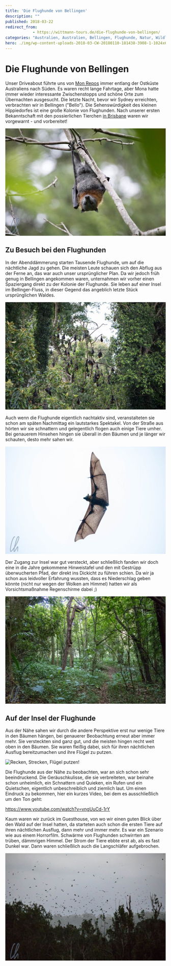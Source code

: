 ```yaml
---
title: 'Die Flughunde von Bellingen'
description: ""
published: 2018-03-22
redirect_from: 
            - https://wittmann-tours.de/die-flughunde-von-bellingen/
categories: "Australien, Australien, Bellingen, Flughunde, Natur, Wildlife"
hero: ./img/wp-content-uploads-2018-03-CW-20180110-181438-3908-1-1024x683.jpg
---
```

# Die Flughunde von Bellingen

Unser Driveabout führte uns von [Mon Repos](http://wittmann-tours.de/die-schildkroeten-von-mon-repos/) immer entlang der Ostküste Australiens nach Süden. Es waren recht lange Fahrtage, aber Mona hatte immer wieder interessante Zwischenstopps und schöne Orte zum Übernachten ausgesucht. Die letzte Nacht, bevor wir Sydney erreichten, verbrachten wir in Bellingen ("Bello"). Die Sehenswürdigkeit des kleinen Hippiedorfes ist eine große Kolonie von Flughunden. Nach unserer ersten Bekanntschaft mit den possierlichen Tierchen [in Brisbane](http://wittmann-tours.de/erste-eindruecke-aus-australien-brisbane/) waren wir vorgewarnt - und vorbereitet!

![Einfach mal abhängen!](./img/wp-content-uploads-2018-03-CW-20180110-181438-3908-1-1024x683.jpg)

<!--more-->

## Zu Besuch bei den Flughunden

In der Abenddämmerung starten Tausende Flughunde, um auf die nächtliche Jagd zu gehen. Die meisten Leute schauen sich den Abflug aus der Ferne an, das war auch unser ursprünglicher Plan. Da wir jedoch früh genug in Bellingen angekommen waren, unternahmen wir vorher einen Spaziergang direkt zu der Kolonie der Flughunde. Sie leben auf einer Insel im Bellinger-Fluss, in dieser Gegend das angeblich letzte Stück ursprünglichen Waldes.

![Die Flughunde hängen überall in den Bäumen](./img/wp-content-uploads-2018-03-CW-20180110-171125-3799-1-1024x683.jpg)

Auch wenn die Flughunde eigentlich nachtaktiv sind, veranstalteten sie schon am späten Nachmittag ein lautstarkes Spektakel. Von der Straße aus hörten wir sie schnattern und gelegentlich flogen auch einige Tiere umher. Bei genauerem Hinsehen hingen sie überall in den Bäumen und je länger wir schauten, desto mehr sahen wir.

![Nur Fliegen ist schöner!](./img/wp-content-uploads-2018-03-CW-20180110-173212-3837-1-1024x683.jpg)

Der Zugang zur Insel war gut versteckt, aber schließlich fanden wir doch eine in die Jahre gekommene Hinweistafel und den mit Gestrüpp überwucherten Pfad, der direkt ins Dickicht zu führen schien. Da wir ja schon aus leidvoller Erfahrung wussten, dass es Niederschlag geben könnte (nicht nur wegen der Wolken am Himmel) hatten wir als Vorsichtsmaßnahme Regenschirme dabei ;)

![Wir laufen unten, die Flughunde hängen oben](./img/wp-content-uploads-2018-03-CW-20180110-180349-4919-1-1024x683.jpg)

## Auf der Insel der Flughunde

Aus der Nähe sahen wir durch die andere Perspektive erst nur wenige Tiere in den Bäumen hängen, bei genauerer Beobachtung erneut aber immer mehr. Sie versteckten sind ganz gut, und die meisten hingen recht weit oben in den Bäumen. Sie waren fleißig dabei, sich für ihren nächtlichen Ausflug bereitzumachen und ihre Flügel zu putzen.

![Recken, Strecken, Flügel putzen!](http://wittmann-tours.de/wp-content/uploads/2018/03/CW-20180110-180307-3897-1-1024x683.jpg)

Die Flughunde aus der Nähe zu beobachten, war an sich schon sehr beeindruckend. Die Geräuschkulisse, die sie verbreiteten, war beinahe schon unheimlich, ein Schnattern und Quieken, ein Rufen und ein Quietschen, eigentlich unbeschreiblich und ziemlich laut. Um einen Eindruck zu bekommen, hier ein kurzes Video, bei dem es ausschließlich um den Ton geht:

https://www.youtube.com/watch?v=vngUuCd-1rY

Kaum waren wir zurück im Guesthouse, von wo wir einen guten Blick über den Wald auf der Insel hatten, da starteten auch schon die ersten Tiere auf ihren nächtlichen Ausflug, dann mehr und immer mehr. Es war ein Szenario wie aus einem Horrorfilm. Schwärme von Flughunden schwirrten am trüben, dämmrigen Himmel. Der Strom der Tiere ebbte erst ab, als es fast Dunkel war. Dann waren schließlich auch die Langschläfer aufgebrochen.

![Zeit zum Aufbrechen, die Flughunde starten in die Nacht](./img/wp-content-uploads-2018-03-CW-20180110-185007-3922-1-1024x683.jpg)
